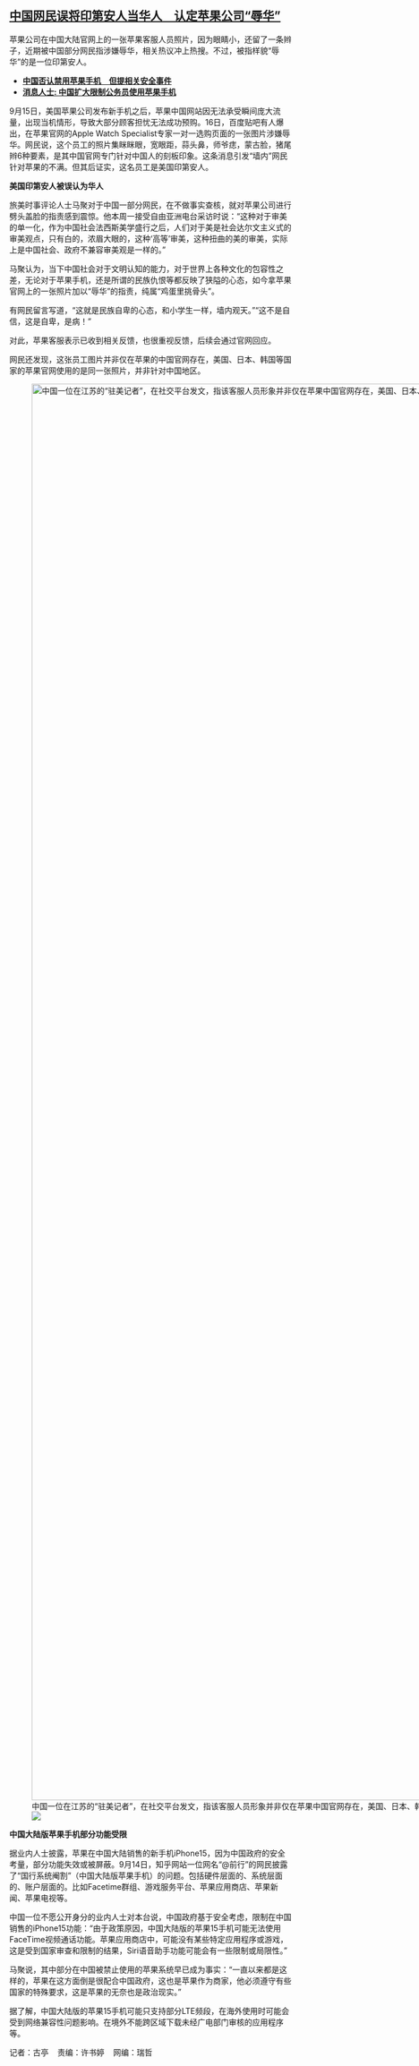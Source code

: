 <!--1695051660000-->
[中国网民误将印第安人当华人　认定苹果公司“辱华”](https://www.rfa.org/mandarin/yataibaodao/meiti/gt2-09182023071021.html)
------

<p>苹果公司在中国大陆官网上的一张苹果客服人员照片，因为眼睛小，还留了一条辫子，近期被中国部分网民指涉嫌辱华，相关热议冲上热搜。不过，被指样貌“辱华”的是一位印第安人。</p><p></p><ul><li class="teaserimg"><a href="https://www.rfa.org/mandarin/Xinwen/5-09072023134717.html"></a><strong><span class="result-title"><a class="state-published" href="https://www.rfa.org/mandarin/Xinwen/1-09132023111720.html">中国否认禁用苹果手机　但提相关安全事件</a> </span></strong></li><li><span class="result-title"> <a class="state-published" href="https://www.rfa.org/mandarin/Xinwen/5-09072023134717.html"><strong>消息人士: 中国扩大限制公务员使用苹果手机</strong></a> </span></li></ul><p></p><p>9月15日，美国苹果公司发布新手机之后，苹果中国网站因无法承受瞬间庞大流量，出现当机情形，导致大部分顾客担忧无法成功预购。16日，百度贴吧有人爆出，在苹果官网的Apple Watch Specialist专家一对一选购页面的一张图片涉嫌辱华。网民说，这个员工的照片集眯眯眼，宽眼距，蒜头鼻，师爷痣，蒙古脸，猪尾辫6种要素，是其中国官网专门针对中国人的刻板印象。这条消息引发“墙内”网民针对苹果的不满。但其后证实，这名员工是美国印第安人。</p><p><strong>美国印第安人被误认为华人</strong></p><p>旅美时事评论人士马聚对于中国一部分网民，在不做事实查核，就对苹果公司进行劈头盖脸的指责感到震惊。他本周一接受自由亚洲电台采访时说：“这种对于审美的单一化，作为中国社会法西斯美学盛行之后，人们对于美是社会达尔文主义式的审美观点，只有白的，浓眉大眼的，这种‘高等’审美，这种扭曲的美的审美，实际上是中国社会、政府不兼容审美观是一样的。”</p><p>马聚认为，当下中国社会对于文明认知的能力，对于世界上各种文化的包容性之差，无论对于苹果手机，还是所谓的民族仇恨等都反映了狭隘的心态，如今拿苹果官网上的一张照片加以“辱华”的指责，纯属“鸡蛋里挑骨头”。</p><p>有网民留言写道，“这就是民族自卑的心态，和小学生一样，墙内观天。”“这不是自信，这是自卑，是病！”</p><p>对此，苹果客服表示已收到相关反馈，也很重视反馈，后续会通过官网回应。</p><p>网民还发现，这张员工图片并非仅在苹果的中国官网存在，美国、日本、韩国等国家的苹果官网使用的是同一张照片，并非针对中国地区。</p><p></p><p><figure class="image-richtext image-inline captioned" style="width:3732px;"><img alt="中国一位在江苏的“驻美记者”，在社交平台发文，指该客服人员形象并非仅在苹果中国官网存在，美国、日本、韩国等苹果官网使用的是同一张照片。（网络截图/古亭提供）" height="2532" src="https://www.rfa.org/mandarin/yataibaodao/meiti/gt2-09182023071021.html/m0918-gt2p2.jpg/@@images/219b47bb-1247-4af7-b3af-7fed2d5ac3a7.jpeg" title="m0918-gt2p2.jpg" width="3732"/><figcaption class="image-caption">中国一位在江苏的“驻美记者”，在社交平台发文，指该客服人员形象并非仅在苹果中国官网存在，美国、日本、韩国等苹果官网使用的是同一张照片。（网络截图/古亭提供）</figcaption><small></small><div id="zoomattribute"><a data-caption="中国一位在江苏的“驻美记者”，在社交平台发文，指该客服人员形象并非仅在苹果中国官网存在，美国、日本、韩国等苹果官网使用的是同一张照片。（网络截图/古亭提供）" data-fancybox="" href="https://www.rfa.org/mandarin/yataibaodao/meiti/gt2-09182023071021.html/m0918-gt2p2.jpg" id="single_image" title="中国一位在江苏的“驻美记者”，在社交平台发文，指该客服人员形象并非仅在苹果中国官网存在，美国、日本、韩国等苹果官网使用的是同一张照片。（网络截图/古亭提供）"><img src="/++plone++rfa-resources/img/icon-zoom.png"/></a></div></figure></p><p><strong>中国大陆版苹果手机部分功能受限</strong></p><p>据业内人士披露，苹果在中国大陆销售的新手机iPhone15，因为中国政府的安全考量，部分功能失效或被屏蔽。9月14日，知乎网站一位网名“@前行”的网民披露了“国行系统阉割”（中国大陆版苹果手机）的问题。包括硬件层面的、系统层面的、账户层面的。比如Facetime群组、游戏服务平台、苹果应用商店、苹果新闻、苹果电视等。</p><p>中国一位不愿公开身分的业内人士对本台说，中国政府基于安全考虑，限制在中国销售的iPhone15功能：“由于政策原因，中国大陆版的苹果15手机可能无法使用FaceTime视频通话功能。苹果应用商店中，可能没有某些特定应用程序或游戏，这是受到国家审查和限制的结果，Siri语音助手功能可能会有一些限制或局限性。”</p><p>马聚说，其中部分在中国被禁止使用的苹果系统早已成为事实：“一直以来都是这样的，苹果在这方面倒是很配合中国政府，这也是苹果作为商家，他必须遵守有些国家的特殊要求，这是苹果的无奈也是政治现实。”</p><p>据了解，中国大陆版的苹果15手机可能只支持部分LTE频段，在海外使用时可能会受到网络兼容性问题影响。在境外不能跨区域下载未经广电部门审核的应用程序等。</p><p></p><p>记者：古亭    责编：许书婷    网编：瑞哲</p>
